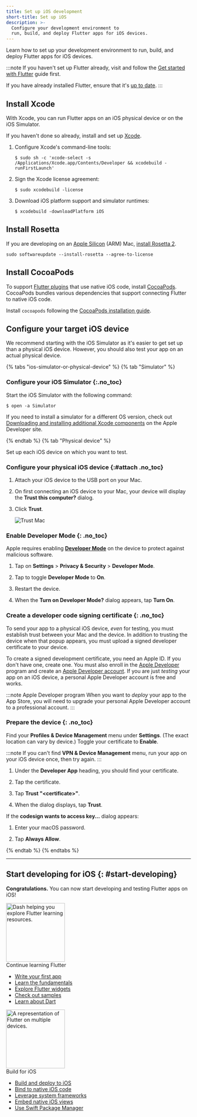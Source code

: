 ```yaml
---
title: Set up iOS development
short-title: Set up iOS
description: >-
  Configure your development environment to
  run, build, and deploy Flutter apps for iOS devices.
---
```


Learn how to set up your development environment
to run, build, and deploy Flutter apps for iOS devices.

:::note
If you haven't set up Flutter already,
visit and follow the [Get started with Flutter][] guide first.

If you have already installed Flutter,
ensure that it's [up to date][].
:::

[Get started with Flutter]: /get-started/install
[up to date]: /install/upgrade

## Install Xcode

With Xcode, you can run Flutter apps on
an iOS physical device or on the iOS Simulator.

If you haven't done so already,
install and set up [Xcode][].

[Xcode]: https://developer.apple.com/xcode/

 1. Configure Xcode's command-line tools:

    ```console
    $ sudo sh -c 'xcode-select -s /Applications/Xcode.app/Contents/Developer && xcodebuild -runFirstLaunch'
    ```

 1. Sign the Xcode license agreement:

    ```console
    $ sudo xcodebuild -license
    ```

 1. Download iOS platform support and simulator runtimes:

    ```console
    $ xcodebuild -downloadPlatform iOS
    ```

## Install Rosetta

If you are developing on an [Apple Silicon][] (ARM) Mac,
[install Rosetta 2][].

```console
sudo softwareupdate --install-rosetta --agree-to-license
```

[Apple Silicon]: https://support.apple.com/en-us/116943
[install Rosetta 2]: https://support.apple.com/en-us/102527

## Install CocoaPods

To support [Flutter plugins][] that use native iOS code,
install [CocoaPods][cocoapods].
CocoaPods bundles various dependencies that
support connecting Flutter to native iOS code.

Install `cocoapods` following the
[CocoaPods installation guide][cocoapods].

[cocoapods]: https://guides.cocoapods.org/using/getting-started.html#installation
[Flutter plugins]: /packages-and-plugins/developing-packages#types

## Configure your target iOS device

We recommend starting with the iOS Simulator as
it's easier to get set up than a physical iOS device.
However, you should also test your app on an actual
physical device.

{% tabs "ios-simulator-or-physical-device" %}
{% tab "Simulator" %}

### Configure your iOS Simulator {:.no_toc}

Start the iOS Simulator with the following command:

```console
$ open -a Simulator
```

If you need to install a simulator for a different OS version,
check out [Downloading and installing additional Xcode components][]
on the Apple Developer site.

[Downloading and installing additional Xcode components]: {{site.apple-dev}}/documentation/xcode/downloading-and-installing-additional-xcode-components

{% endtab %}
{% tab "Physical device" %}

Set up each iOS device on which you want to test.

### Configure your physical iOS device {:#attach .no_toc}

1. Attach your iOS device to the USB port on your Mac.

1. On first connecting an iOS device to your Mac,
   your device will display the **Trust this computer?** dialog.

1. Click **Trust**.

   ![Trust Mac][]

### Enable Developer Mode {: .no_toc}

Apple requires enabling **[Developer Mode][]**
on the device to protect against malicious software.

1. Tap on **Settings** <span aria-label="and then">></span>
   **Privacy & Security** <span aria-label="and then">></span>
   **Developer Mode**.

1. Tap to toggle **Developer Mode** to **On**.

1. Restart the device.

1. When the **Turn on Developer Mode?** dialog appears,
   tap **Turn On**.

### Create a developer code signing certificate {: .no_toc}

To send your app to a physical iOS device,
_even_ for testing, you must establish trust
between your Mac and the device.
In addition to trusting the device when that
popup appears, you must upload a signed
developer certificate to your device.

To create a signed development certificate,
you need an Apple ID.
If you don't have one, create one.
You must also enroll in the [Apple Developer][] program
and create an [Apple Developer account][]. If you
are just _testing_ your app on an iOS device,
a personal Apple Developer account is free and works.

:::note Apple Developer program
When you want to _deploy_ your app to the
App Store, you will need to upgrade your
personal Apple Developer account to
a professional account.
:::

### Prepare the device {: .no_toc}

Find your **Profiles & Device Management** menu under
**Settings**. (The exact location can vary by device.)
Toggle your certificate to **Enable**.

:::note
If you can't find **VPN & Device Management** menu,
run your app on your iOS device once, then try again.
:::

1. Under the **Developer App** heading,
   you should find your certificate.

1. Tap the certificate.

1. Tap **Trust "&lt;certificate&gt;"**.

1. When the dialog displays, tap **Trust**.

If the **codesign wants to access key...** dialog appears:

1. Enter your macOS password.

1. Tap **Always Allow**.

[Trust Mac]: /assets/images/docs/setup/trust-computer.png
[Developer Mode]: {{site.apple-dev}}/documentation/xcode/enabling-developer-mode-on-a-device
[Apple Developer]: {{site.apple-dev}}/programs/
[Apple Developer account]: {{site.apple-dev}}/account

{% endtab %}
{% endtabs %}

---

## Start developing for iOS {: #start-developing}

**Congratulations.**
You can now start developing and testing Flutter apps on iOS!

<div class="card-grid link-cards">
  <div class="card filled-card list-card">
    <div class="card-leading">
      <img src="/assets/images/decorative/pointing-the-way.png" height="160" aria-hidden="true" alt="Dash helping you explore Flutter learning resources.">
    </div>
    <div class="card-header">
      <span class="card-title">Continue learning Flutter</span>
    </div>
    <div class="card-content">
      <ul>
        <li>
          <a class="text-button" href="/get-started/codelab">Write your first app</a>
        </li>
        <li>
          <a class="text-button" href="/get-started/fundamentals">Learn the fundamentals</a>
        </li>
        <li>
          <a class="text-button" href="https://www.youtube.com/watch?v=b_sQ9bMltGU&list=PLjxrf2q8roU23XGwz3Km7sQZFTdB996iG">Explore Flutter widgets</a>
        </li>
        <li>
          <a class="text-button" href="/reference/learning-resources">Check out samples</a>
        </li>
        <li>
          <a class="text-button" href="/resources/bootstrap-into-dart">Learn about Dart</a>
        </li>
      </ul>
    </div>
  </div>
  <div class="card filled-card list-card">
    <div class="card-leading">
      <img src="/assets/images/decorative/flutter-on-phone.svg" height="160" aria-hidden="true" alt="A representation of Flutter on multiple devices.">
    </div>
    <div class="card-header">
      <span class="card-title">Build for iOS</span>
    </div>
    <div class="card-content">
      <ul>
        <li>
          <a class="text-button" href="/deployment/ios">Build and deploy to iOS</a>
        </li>
        <li>
          <a class="text-button" href="/platform-integration/ios/c-interop">Bind to native iOS code</a>
        </li>
        <li>
          <a class="text-button" href="/platform-integration/ios/apple-frameworks">Leverage system frameworks</a>
        </li>
        <li>
          <a class="text-button" href="/platform-integration/ios/platform-views">Embed native iOS views</a>
        </li>
        <li>
          <a class="text-button" href="/packages-and-plugins/swift-package-manager/for-app-developers">Use Swift Package Manager</a>
        </li>
      </ul>
    </div>
  </div>
</div>

